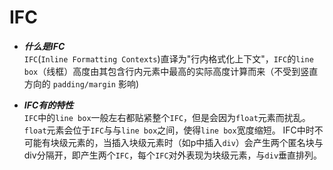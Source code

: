 # IFC
* ***什么是IFC***    
`IFC`(`Inline Formatting Contexts`)直译为"行内格式化上下文"，`IFC`的`line box`（线框）高度由其包含行内元素中最高的实际高度计算而来（不受到竖直方向的 `padding/margin` 影响)

* ***IFC有的特性***    
`IFC`中的`line box`一般左右都贴紧整个`IFC`，但是会因为`float`元素而扰乱。`float`元素会位于`IFC`与与`line box`之间，使得`line box`宽度缩短。
IFC中时不可能有块级元素的，当插入块级元素时（如p中插入`div`）会产生两个匿名块与div分隔开，即产生两个`IFC`，每个`IFC`对外表现为块级元素，与`div`垂直排列。